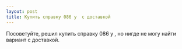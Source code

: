 ```yaml
---
layout: post 
title: Купить справку 086 у  с доставкой 
--- 
```

Посоветуйте, решил купить справку 086 у  , но нигде не могу найти вариант с доставкой.